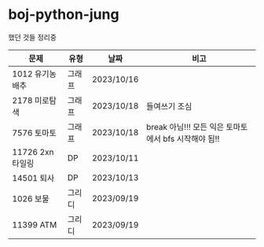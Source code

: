 # boj-python-jung
했던 것들 정리중

| 문제 | 유형 | 날짜 | 비고 |
| --- | --- | --- | --- |
| 1012 유기농배추 | 그래프  | 2023/10/16 | 
| 2178 미로탐색 | 그래프  | 2023/10/18 | 들여쓰기 조심 |
| 7576 토마토 | 그래프 | 2023/10/18 | break 아님!!! 모든 익은 토마토에서 bfs 시작해야 됨!!|
| 11726 2xn 타일링 | DP | 2023/10/11 | |
| 14501 퇴사 | DP | 2023/10/13 | |
| 1026 보물 | 그리디 | 2023/09/19 | |
| 11399 ATM | 그리디 | 2023/09/19 | |
